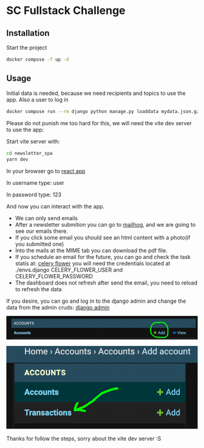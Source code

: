 # SC Fullstack Challenge


## Installation

Start the project

```bash
docker compose -f up -d
```

## Usage

Initial data is needed, because we need recipients and topics to use the app. Also a user to log in
```bash
docker compose run --rm django python manage.py loaddata mydata.json.gz
```

Please do not punish me too hard for this, we will need the vite dev server to use the app:

Start vite server with:
```bash
cd newsletter_spa
yarn dev
```
In your browser go to [react app](http://localhost:5173/)

In username type: user

In password type: 123

And now you can interact with the app.

 * We can only send emails
 * After a newsletter submition you can go to [mailhog](http://127.0.0.1:8025), and we are going to see our emails there.
 * If you click some email you should see an html content with a photo(if you submitted one)
 * Into the mails at the MIME tab you can download the pdf file.
 * If you schedule an email for the future, you can go and check the task statis at:
   [celery flower](http://127.0.0.1:5555//) you will need the credentials located at ./envs.django CELERY_FLOWER_USER and CELERY_FLOWER_PASSWORD
 * The dashboard does not refresh after send the email, you need to reload to refresh the data
 
If you desire, you can go and log in to the django admin and change the data from the admin cruds:
[django admin](http://127.0.0.1:8000/admin)

![alt text](https://github.com/juliocefe/sc_challenge/blob/main/accounts.png?raw=true)

![alt text](https://github.com/juliocefe/sc_challenge/blob/main/transactions.png?raw=true)

Thanks for follow the steps, sorry about the vite dev server :S


    
